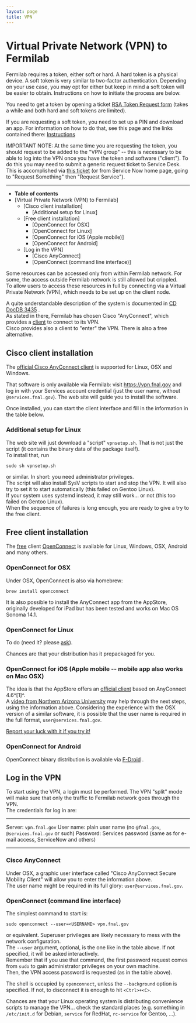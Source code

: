 ```yaml
---
layout: page
title: VPN
---
```




Virtual Private Network (VPN) to Fermilab
====================================================================================================

Fermilab requires a token, either soft or hard. A hard token is a physical device. A soft token is very similar to two-factor authentication. Depending on your use case, you may opt for either but keep in mind a soft token will be easier to obtain. Instructions on how to initiate the process are below.

You need to get a token by opening a ticket [RSA Token Request
    form](https://fermi.servicenowservices.com/wp?id=evg_sc_cat_item&sys_id=99aecde66f172500c7743acf1e3ee401)
    (takes a while and both hard and soft tokens are limited).

If you are requesting a soft token, you need to set up a PIN and download an app. For information on how to do that, see this page and the links contained there: [Instructions](https://fermi.servicenowservices.com/kb_view.do?sysparm_article=KB0013361)

IMPORTANT NOTE: At the same time you are requesting the token, you should request to be added to the "VPN group" -- this is necessary to be able to log into the VPN once you have the token and software ("client"). To do this you may need to submit a generic request ticket to Service Desk. This is accomplished via [this ticket](https://fermi.servicenowservices.com/wp?id=evg_sc_cat_item&sys_id=69cd40d76fddd2005232ce026e3ee41e) (or from Service Now home page, going to "Request Something" then "Request Service").

------------------------------------------------------------------------

-   **Table of contents**
-   [Virtual Private Network (VPN) to
    Fermilab]
    -   [Cisco client installation]
        -   [Additional setup for Linux]
    -   [Free client installation]
        -   [OpenConnect for OSX]
        -   [OpenConnect for Linux]
        -   [OpenConnect for iOS (Apple
            mobile)]
        -   [OpenConnect for Android]
    -   [Log in the VPN]
        -   [Cisco AnyConnect]
        -   [OpenConnect (command line
            interface)]

Some resources can be accessed only from within Fermilab network. For
some, the access outside Fermilab network is still allowed but
crippled.\
To allow users to access these resources in full by connecting via a
Virtual Private Network (VPN), which needs to be set up on the client
node.

A quite understandable description of the system is documented in [CD
DocDB
3435](http://cd-docdb.fnal.gov/cgi-bin/ShowDocument?docid=3435)
.\
As stated in there, Fermilab has chosen Cisco \"AnyConnect\", which
provides a
[client](http://www.cisco.com/c/en/us/support/security/anyconnect-secure-mobility-client/tsd-products-support-series-home.html)
to connect to its VPN.\
Cisco provides also a client to \"enter\" the VPN. There is also a free
alternative.



Cisco client installation
----------------------------------------------------------------------

The [official Cisco AnyConnect
client](http://www.cisco.com/c/en/us/support/security/anyconnect-secure-mobility-client/tsd-products-support-series-home.html)
is supported for Linux, OSX and Windows.

That software is only available via Fermilab: visit
<https://vpn.fnal.gov> and log in with your Services account credential
(just the user name, without `@services.fnal.gov`). The web site will
guide you to install the software.

Once installed, you can start the client interface and fill in the
information in the table below.



### Additional setup for Linux

The web site will just download a \"script\" `vpnsetup.sh`. That is not
just the script (it contains the binary data of the package itself).\
To install that, run

    sudo sh vpnsetup.sh

or similar. In short: you need administrator privileges.\
The script will also install SysV scripts to start and stop the VPN. It
will also try to set it to start automatically (this failed on Gentoo
Linux).\
If your system uses systemd instead, it may still work\... or not (this
too failed on Gentoo Linux).\
When the sequence of failures is long enough, you are ready to give a
try to the free client.



Free client installation
--------------------------------------------------------------------

The
[free](https://www.gnu.org/licenses/oldsy-licenses/lgpl-2.1.html)
client [OpenConnect](http://www.infradead.org/openconnect) is
available for Linux, Windows, OSX, Android and many others.



### OpenConnect for OSX

Under OSX, OpenConnect is also via homebrew:

    brew install openconnect

It is also possible to install the AnyConnect app from the AppStore, originally developed for iPad but has been tested and works on Mac OS Sonoma 14.1.


### OpenConnect for Linux

To do (need it? please [ask](mailto:petrillo@fnal.gov)).

Chances are that your distribution has it prepackaged for you.



### OpenConnect for iOS (Apple mobile -- mobile app also works on Mac OSX)

The idea is that the AppStore offers an [official
client](https://itunes.apple.com/us/app/cisco-anyconnect/id1135064690?mt=8)
based on AnyConnect 4.6^[1]^.\
A [video from Northern Arizona
University](https://mediaspace.nau.edu/media/How+to+Connect+to+Cisco+AnyConnect+VPN+on+an+iOS+Device/0_wmaarq43)
may help through the next steps, using the information above.
Considering the experience with the OSX version of a similar software,
it is possible that the user name is required in the full format,
`user@services.fnal.gov`.

[Report your luck with it if you try it!](mailto:petrillo@fnal.gov)

### OpenConnect for Android

OpenConnect binary distribution is available via
[F-Droid](https://f-droid.org/repository/browse) .



Log in the VPN
------------------------------------------------

To start using the VPN, a login must be performed. The VPN \"split\"
mode will make sure that only the traffic to Fermilab network goes
through the VPN.\
The credentials for log in are:

  ------------ ----------------------------------------------------------------------
  Server:      `vpn.fnal.gov`
  User name:   plain user name (no `@fnal.gov`, `@services.fnal.gov` or such)
  Password:    Services password (same as for e-mail access, ServiceNow and others)
  ------------ ----------------------------------------------------------------------



### Cisco AnyConnect

Under OSX, a graphic user interface called \"Cisco AnyConnect Secure
Mobility Client\" will allow you to enter the information above.\
The user name might be required in its full glory:
`user@services.fnal.gov`.


### OpenConnect (command line interface)

The simplest command to start is:

    sudo openconnect --user=<USERNAME> vpn.fnal.gov

or equivalent. Superuser privileges are likely necessary to mess with
the network configuration.\
The `--user` argument, optional, is the one like in the table above. If
not specified, it will be asked interactively.\
Remember that if you use that command, the first password request comes
from `sudo` to gain administrator privileges on your own machine.\
Then, the VPN access password is requested (as in the table above).

The shell is occupied by `openconnect`, unless the `--background` option
is specified. If not, to disconnect it is enough to hit `<Ctrl>+<C>`.

Chances are that your Linux operating system is distributing convenience
scripts to manage the VPN\... check the standard places (e.g. something
in `/etc/init.d` for Debian, `service` for RedHat, `rc-service` for
Gentoo, \...).
